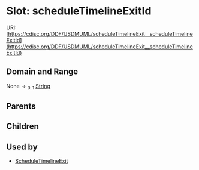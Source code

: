 
# Slot: scheduleTimelineExitId




URI: [https://cdisc.org/DDF/USDMUML/scheduleTimelineExit__scheduleTimelineExitId](https://cdisc.org/DDF/USDMUML/scheduleTimelineExit__scheduleTimelineExitId)


## Domain and Range

None &#8594;  <sub>0..1</sub> [String](types/String.md)

## Parents


## Children


## Used by

 * [ScheduleTimelineExit](ScheduleTimelineExit.md)
